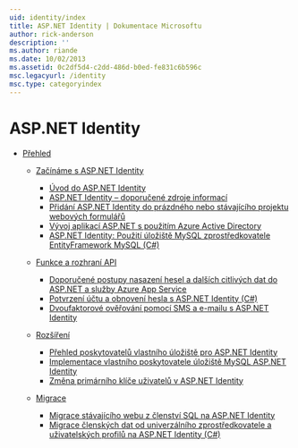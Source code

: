 ```yaml
---
uid: identity/index
title: ASP.NET Identity | Dokumentace Microsoftu
author: rick-anderson
description: ''
ms.author: riande
ms.date: 10/02/2013
ms.assetid: 0c2df5d4-c2dd-486d-b0ed-fe831c6b596c
msc.legacyurl: /identity
msc.type: categoryindex
---
```

<a name="aspnet-identity"></a>ASP.NET Identity
====================
- [Přehled](overview/index.md)

    - [Začínáme s ASP.NET Identity](overview/getting-started/index.md)

        - [Úvod do ASP.NET Identity](overview/getting-started/introduction-to-aspnet-identity.md)
        - [ASP.NET Identity – doporučené zdroje informací](overview/getting-started/aspnet-identity-recommended-resources.md)
        - [Přidání ASP.NET Identity do prázdného nebo stávajícího projektu webových formulářů](overview/getting-started/adding-aspnet-identity-to-an-empty-or-existing-web-forms-project.md)
        - [Vývoj aplikací ASP.NET s použitím Azure Active Directory](overview/getting-started/developing-aspnet-apps-with-windows-azure-active-directory.md)
        - [ASP.NET Identity: Použití úložiště MySQL zprostředkovatele EntityFramework MySQL (C#)](overview/getting-started/aspnet-identity-using-mysql-storage-with-an-entityframework-mysql-provider.md)
    - [Funkce a rozhraní API](overview/features-api/index.md)

        - [Doporučené postupy nasazení hesel a dalších citlivých dat do ASP.NET a služby Azure App Service](overview/features-api/best-practices-for-deploying-passwords-and-other-sensitive-data-to-aspnet-and-azure.md)
        - [Potvrzení účtu a obnovení hesla s ASP.NET Identity (C#)](overview/features-api/account-confirmation-and-password-recovery-with-aspnet-identity.md)
        - [Dvoufaktorové ověřování pomocí SMS a e-mailu s ASP.NET Identity](overview/features-api/two-factor-authentication-using-sms-and-email-with-aspnet-identity.md)
    - [Rozšíření](overview/extensibility/index.md)

        - [Přehled poskytovatelů vlastního úložiště pro ASP.NET Identity](overview/extensibility/overview-of-custom-storage-providers-for-aspnet-identity.md)
        - [Implementace vlastního poskytovatele úložiště MySQL ASP.NET Identity](overview/extensibility/implementing-a-custom-mysql-aspnet-identity-storage-provider.md)
        - [Změna primárního klíče uživatelů v ASP.NET Identity](overview/extensibility/change-primary-key-for-users-in-aspnet-identity.md)
    - [Migrace](overview/migrations/index.md)

        - [Migrace stávajícího webu z členství SQL na ASP.NET Identity](overview/migrations/migrating-an-existing-website-from-sql-membership-to-aspnet-identity.md)
        - [Migrace členských dat od univerzálního zprostředkovatele a uživatelských profilů na ASP.NET Identity (C#)](overview/migrations/migrating-universal-provider-data-for-membership-and-user-profiles-to-aspnet-identity.md)
